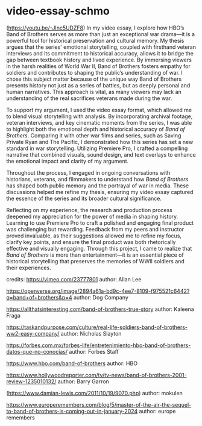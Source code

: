 # video-essay-schmo

(https://youtu.be/-JInc5UDZF8)
In my video essay, I explore how HBO’s Band of Brothers serves as more than just an exceptional war drama—it is a powerful tool for historical preservation and cultural memory. My thesis argues that the series' emotional storytelling, coupled with firsthand veteran interviews and its commitment to historical accuracy, allows it to bridge the gap between textbook history and lived experience. By immersing viewers in the harsh realities of World War II, Band of Brothers fosters empathy for soldiers and contributes to shaping the public’s understanding of war. I chose this subject matter because of the unique way Band of Brothers presents history not just as a series of battles, but as deeply personal and human narratives. This approach is vital, as many viewers may lack an understanding of the real sacrifices veterans made during the war. 

To support my argument, I used the video essay format, which allowed me to blend visual storytelling with analysis. By incorporating archival footage, veteran interviews, and key cinematic moments from the series, I was able to highlight both the emotional depth and historical accuracy of *Band of Brothers*. Comparing it with other war films and series, such as Saving Private Ryan and The Pacific, I demonstrated how this series has set a new standard in war storytelling. Utilizing Premiere Pro, I crafted a compelling narrative that combined visuals, sound design, and text overlays to enhance the emotional impact and clarity of my argument.

Throughout the process, I engaged in ongoing conversations with historians, veterans, and filmmakers to understand how *Band of Brothers* has shaped both public memory and the portrayal of war in media. These discussions helped me refine my thesis, ensuring my video essay captured the essence of the series and its broader cultural significance. 

Reflecting on my experience, the research and production process deepened my appreciation for the power of media in shaping history. Learning to use Premiere Pro to craft a polished and engaging final product was challenging but rewarding. Feedback from my peers and instructor proved invaluable, as their suggestions allowed me to refine my focus, clarify key points, and ensure the final product was both rhetorically effective and visually engaging. Through this project, I came to realize that *Band of Brothers* is more than entertainment—it is an essential piece of historical storytelling that preserves the memories of WWII soldiers and their experiences.

credits: 
https://vimeo.com/23777801 author: Allan Lee

https://openverse.org/image/2894a61a-bd9c-4ee7-8109-f975521c6442?q=band+of+brothers&p=4 author: Dog Company

https://allthatsinteresting.com/band-of-brothers-true-story author: Kaleena Fraga

https://taskandpurpose.com/culture/real-life-soldiers-band-of-brothers-ww2-easy-company/ author: Nicholas Slayton

https://forbes.com.mx/forbes-life/entretenimiento-hbo-band-of-brothers-datos-que-no-conocias/ author: Forbes Staff

https://www.hbo.com/band-of-brothers author: HBO

https://www.hollywoodreporter.com/tv/tv-news/band-of-brothers-2001-review-1235010132/ author: Barry Garron

(https://www.damian-lewis.com/2011/10/19/9070.php) author: mokulen

https://www.europeremembers.com/blog/5/master-of-the-air-the-sequel-to-band-of-brothers-is-coming-out-in-january-2024 author: europe remembers

